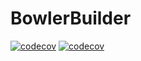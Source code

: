 # BowlerBuilder

[![codecov](https://travis-ci.org/CommonWealthRobotics/BowlerBuilder.svg?branch=master)](https://travis-ci.org/CommonWealthRobotics/BowlerBuilder.svg?branch=master)
[![codecov](https://codecov.io/gh/CommonWealthRobotics/BowlerBuilder/branch/master/graph/badge.svg)](https://codecov.io/gh/CommonWealthRobotics/BowlerBuilder)
